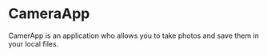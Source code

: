 # CameraApp

CamerApp is an application who allows you to take photos and save them in your local files.
